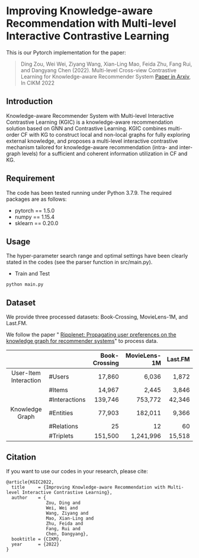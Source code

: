# Improving Knowledge-aware Recommendation with Multi-level Interactive Contrastive Learning
This is our Pytorch implementation for the paper:
> Ding Zou, Wei Wei, Ziyang Wang, Xian-Ling Mao, Feida Zhu, Fang Rui, and Dangyang Chen (2022). Multi-level Cross-view Contrastive Learning for Knowledge-aware Recommender System
[Paper in Arxiv](https://arxiv.org/pdf/2208.10061.pdf), In CIKM 2022

## Introduction
Knowledge-aware Recommender System with Multi-level Interactive Contrastive Learning (KGIC) is a knowledge-aware recommendation solution based on GNN and Contrastive Learning. 
KGIC combines multi-order CF with KG to construct local and non-local graphs for fully exploring external knowledge, and proposes a multi-level interactive contrastive mechanism 
tailored for knowledge-aware recommendation (intra- and inter-graph levels) for a sufficient and coherent information
utilization in CF and KG.

## Requirement
The code has been tested running under Python 3.7.9. The required packages are as follows:
- pytorch == 1.5.0
- numpy == 1.15.4
- sklearn == 0.20.0

## Usage
The hyper-parameter search range and optimal settings have been clearly stated in the codes (see the parser function in src/main.py).
* Train and Test

```
python main.py 
```


## Dataset

We provide three processed datasets: Book-Crossing, MovieLens-1M, and Last.FM.

We follow the paper " [Ripplenet: Propagating user preferences on the knowledge
graph for recommender systems](https://github.com/hwwang55/RippleNet)" to process data.


|                       |               | Book-Crossing | MovieLens-1M | Last.FM |
| :-------------------: | :------------ | ----------:   | --------: | ---------: |
| User-Item Interaction | #Users        |      17,860   |    6,036  |      1,872 |
|                       | #Items        |      14,967   |    2,445  |      3,846 |
|                       | #Interactions |     139,746   |  753,772  |      42,346|
|    Knowledge Graph    | #Entities     |      77,903   |    182,011|      9,366 |
|                       | #Relations    |          25   |         12|         60 |
|                       | #Triplets     |   151,500     |  1,241,996|     15,518 |


## Citation

If you want to use our codes in your research, please cite:
```
@article{KGIC2022,
  title     = {Improving Knowledge-aware Recommendation with Multi-level Interactive Contrastive Learning},
  author    = {
               Zou, Ding and 
               Wei, Wei and 
               Wang, Ziyang and
               Mao, Xian-Ling and
               Zhu, Feida and 
               Fang, Rui and 
               Chen, Dangyang},
  booktitle = {CIKM},
  year      = {2022}
}
```
